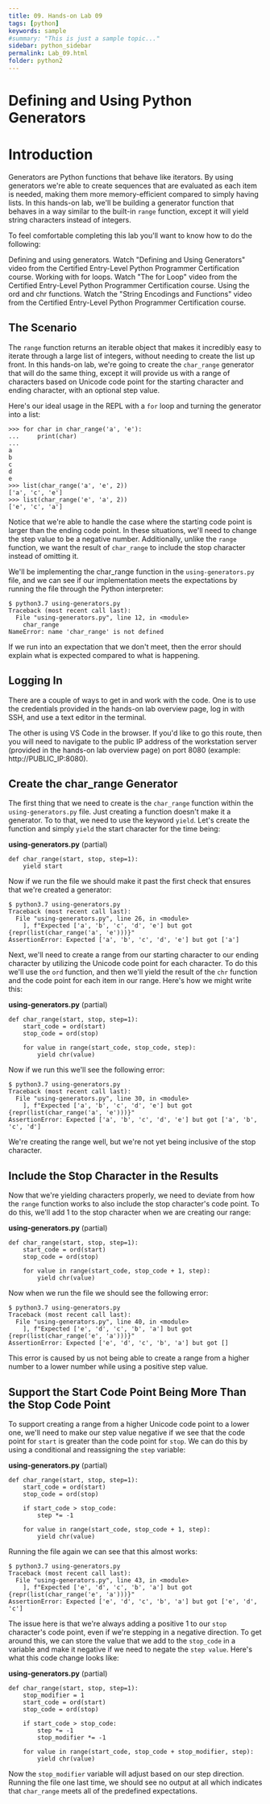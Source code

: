 ```yaml
---
title: 09. Hands-on Lab 09
tags: [python]
keywords: sample
#summary: "This is just a sample topic..."
sidebar: python_sidebar
permalink: Lab_09.html
folder: python2
---
```


# Defining and Using Python Generators

# Introduction

Generators are Python functions that behave like iterators. By using generators we're able to create sequences that are evaluated as each item is needed, making them more memory-efficient compared to simply having lists. In this hands-on lab, we'll be building a generator function that behaves in a way similar to the built-in `range` function, except it will yield string characters instead of integers.

To feel comfortable completing this lab you'll want to know how to do the following:

Defining and using generators. Watch "Defining and Using Generators" video from the Certified Entry-Level Python Programmer Certification course.
Working with for loops. Watch "The for Loop" video from the Certified Entry-Level Python Programmer Certification course.
Using the ord and chr functions. Watch the "String Encodings and Functions" video from the Certified Entry-Level Python Programmer Certification course.

## The Scenario

The `range` function returns an iterable object that makes it incredibly easy to iterate through a large list of integers, without needing to create the list up front. In this hands-on lab, we're going to create the `char_range` generator that will do the same thing, except it will provide us with a range of characters based on Unicode code point for the starting character and ending character, with an optional step value.

Here's our ideal usage in the REPL with a `for` loop and turning the generator into a list:

```
>>> for char in char_range('a', 'e'):
...     print(char)
...
a
b
c
d
e
>>> list(char_range('a', 'e', 2))
['a', 'c', 'e']
>>> list(char_range('e', 'a', 2))
['e', 'c', 'a']
```

Notice that we're able to handle the case where the starting code point is larger than the ending code point. In these situations, we'll need to change the step value to be a negative number. Additionally, unlike the `range` function, we want the result of `char_range` to include the stop character instead of omitting it.

We'll be implementing the char_range function in the `using-generators.py` file, and we can see if our implementation meets the expectations by running the file through the Python interpreter:

```
$ python3.7 using-generators.py
Traceback (most recent call last):
  File "using-generators.py", line 12, in <module>
    char_range
NameError: name 'char_range' is not defined
```

If we run into an expectation that we don't meet, then the error should explain what is expected compared to what is happening.

## Logging In

There are a couple of ways to get in and work with the code. One is to use the credentials provided in the hands-on lab overview page, log in with SSH, and use a text editor in the terminal.

The other is using VS Code in the browser. If you'd like to go this route, then you will need to navigate to the public IP address of the workstation server (provided in the hands-on lab overview page) on port 8080 (example: http://PUBLIC_IP:8080).

## Create the char_range Generator

The first thing that we need to create is the `char_range` function within the `using-generators.py` file. Just creating a function doesn't make it a generator. To to that, we need to use the keyword `yield`. Let's create the function and simply `yield` the start character for the time being:

**using-generators.py** (partial)

```
def char_range(start, stop, step=1):
    yield start
```

Now if we run the file we should make it past the first check that ensures that we're created a generator:

```
$ python3.7 using-generators.py
Traceback (most recent call last):
  File "using-generators.py", line 26, in <module>
    ], f"Expected ['a', 'b', 'c', 'd', 'e'] but got {repr(list(char_range('a', 'e')))}"
AssertionError: Expected ['a', 'b', 'c', 'd', 'e'] but got ['a']
```

Next, we'll need to create a range from our starting character to our ending character by utilizing the Unicode code point for each character. To do this we'll use the `ord` function, and then we'll yield the result of the `chr` function and the code point for each item in our range. Here's how we might write this:

**using-generators.py** (partial)

```
def char_range(start, stop, step=1):
    start_code = ord(start)
    stop_code = ord(stop)

    for value in range(start_code, stop_code, step):
        yield chr(value)
```

Now if we run this we'll see the following error:

```
$ python3.7 using-generators.py
Traceback (most recent call last):
  File "using-generators.py", line 30, in <module>
    ], f"Expected ['a', 'b', 'c', 'd', 'e'] but got {repr(list(char_range('a', 'e')))}"
AssertionError: Expected ['a', 'b', 'c', 'd', 'e'] but got ['a', 'b', 'c', 'd']
```

We're creating the range well, but we're not yet being inclusive of the stop character.

## Include the Stop Character in the Results

Now that we're yielding characters properly, we need to deviate from how the `range` function works to also include the stop character's code point. To do this, we'll add 1 to the stop character when we are creating our range:

**using-generators.py** (partial)

```
def char_range(start, stop, step=1):
    start_code = ord(start)
    stop_code = ord(stop)

    for value in range(start_code, stop_code + 1, step):
        yield chr(value)
```

Now when we run the file we should see the following error:

```
$ python3.7 using-generators.py
Traceback (most recent call last):
  File "using-generators.py", line 40, in <module>
    ], f"Expected ['e', 'd', 'c', 'b', 'a'] but got {repr(list(char_range('e', 'a')))}"
AssertionError: Expected ['e', 'd', 'c', 'b', 'a'] but got []
```

This error is caused by us not being able to create a range from a higher number to a lower number while using a positive step value.

## Support the Start Code Point Being More Than the Stop Code Point

To support creating a range from a higher Unicode code point to a lower one, we'll need to make our step value negative if we see that the code point for `start` is greater than the code point for `stop`. We can do this by using a conditional and reassigning the `step` variable:

**using-generators.py** (partial)

```
def char_range(start, stop, step=1):
    start_code = ord(start)
    stop_code = ord(stop)

    if start_code > stop_code:
        step *= -1

    for value in range(start_code, stop_code + 1, step):
        yield chr(value)
```

Running the file again we can see that this almost works:

```
$ python3.7 using-generators.py
Traceback (most recent call last):
  File "using-generators.py", line 43, in <module>
    ], f"Expected ['e', 'd', 'c', 'b', 'a'] but got {repr(list(char_range('e', 'a')))}"
AssertionError: Expected ['e', 'd', 'c', 'b', 'a'] but got ['e', 'd', 'c']
```

The issue here is that we're always adding a positive 1 to our `stop` character's code point, even if we're stepping in a negative direction. To get around this, we can store the value that we add to the `stop_code` in a variable and make it negative if we need to negate the `step value`. Here's what this code change looks like:

**using-generators.py** (partial)

```
def char_range(start, stop, step=1):
    stop_modifier = 1
    start_code = ord(start)
    stop_code = ord(stop)

    if start_code > stop_code:
        step *= -1
        stop_modifier *= -1

    for value in range(start_code, stop_code + stop_modifier, step):
        yield chr(value)
```

Now the `stop_modifier` variable will adjust based on our step direction. Running the file one last time, we should see no output at all which indicates that `char_range` meets all of the predefined expectations.


